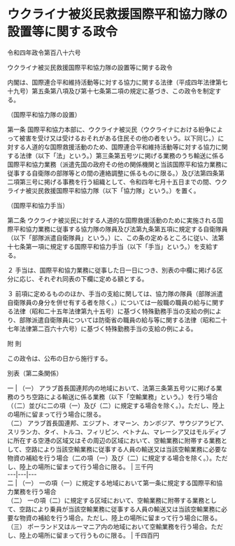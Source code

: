 # ウクライナ被災民救援国際平和協力隊の設置等に関する政令

令和四年政令第百八十六号

ウクライナ被災民救援国際平和協力隊の設置等に関する政令

内閣は、国際連合平和維持活動等に対する協力に関する法律（平成四年法律第七十九号）第五条第八項及び第十七条第二項の規定に基づき、この政令を制定する。

（国際平和協力隊の設置）

第一条 国際平和協力本部に、ウクライナ被災民（ウクライナにおける紛争によって被害を受け又は受けるおそれがある住民その他の者をいう。以下同じ。）に対する人道的な国際救援活動のため、国際連合平和維持活動等に対する協力に関する法律（以下「法」という。）第三条第五号ツに掲げる業務のうち輸送に係る国際平和協力業務（派遣先国の政府その他の関係機関と当該国際平和協力業務に従事する自衛隊の部隊等との間の連絡調整に係るものに限る。）及び法第四条第二項第三号に掲げる事務を行う組織として、令和四年七月十五日までの間、ウクライナ被災民救援国際平和協力隊（以下「協力隊」という。）を置く。

（国際平和協力手当）

第二条 ウクライナ被災民に対する人道的な国際救援活動のために実施される国際平和協力業務に従事する協力隊の隊員及び法第九条第五項に規定する自衛隊員（以下「部隊派遣自衛隊員」という。）に、この条の定めるところに従い、法第十七条第一項に規定する国際平和協力手当（以下「手当」という。）を支給する。

２ 手当は、国際平和協力業務に従事した日一日につき、別表の中欄に掲げる区分に応じ、それぞれ同表の下欄に定める額とする。

３ 前項に定めるもののほか、手当の支給に関しては、協力隊の隊員（部隊派遣自衛隊員の身分を併せ有する者を除く。）については一般職の職員の給与に関する法律（昭和二十五年法律第九十五号）に基づく特殊勤務手当の支給の例により、部隊派遣自衛隊員については防衛省の職員の給与等に関する法律（昭和二十七年法律第二百六十六号）に基づく特殊勤務手当の支給の例による。

附 則

この政令は、公布の日から施行する。

別表（第二条関係）

一 |  （一） アラブ首長国連邦内の地域において、法第三条第五号ツに掲げる業務のうち空路による輸送に係る業務（以下「空輸業務」という。）を行う場合（（二）並びに二の項（一）及び（二）に規定する場合を除く。）。ただし、陸上の場所に留まって行う場合に限る。  
（二） アラブ首長国連邦、エジプト、オマーン、カンボジア、サウジアラビア、スリランカ、タイ、トルコ、フィリピン、ベトナム、マレーシア又はモルディブに所在する空港の区域又はその周辺の区域において、空輸業務に附帯する業務として、空路により当該空輸業務に従事する人員の輸送又は当該空輸業務に必要な物資の補給を行う場合（二の項（一）及び（二）に規定する場合を除く。）。ただし、陸上の場所に留まって行う場合に限る。 | 三千円  
---|---|---  
二 |  （一） 一の項（一）に規定する地域において第一条に規定する国際平和協力業務を行う場合  
（二） 一の項（二）に規定する区域において、空輸業務に附帯する業務として、空路により乗員が当該空輸業務に従事する人員の輸送又は当該空輸業務に必要な物資の補給を行う場合。ただし、陸上の場所に留まって行う場合に限る。  
（三） ポーランド又はルーマニア内の地域において空輸業務を行う場合。ただし、陸上の場所に留まって行うものに限る。 | 千四百円
